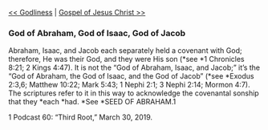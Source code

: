 [<< Godliness](Godliness.md)  |  [Gospel of Jesus Christ >>](Gospel%20of%20Jesus%20Christ.md)

### God of Abraham, God of Isaac, God of Jacob
Abraham, Isaac, and Jacob each separately held a covenant with God; therefore, He was their God, and they were His son (*see *1 Chronicles 8:21; 2 Kings 4:47). It is not the “God of Abraham, Isaac, and Jacob;” it’s the “God of Abraham, the God of Isaac, and the God of Jacob” (*see *Exodus 2:3,6; Matthew 10:22; Mark 5:43; 1 Nephi 2:1; 3 Nephi 2:14; Mormon 4:7). The scriptures refer to it in this way to acknowledge the covenantal sonship that they *each *had. *See *SEED OF ABRAHAM.1



1 Podcast 60: “Third Root,” March 30, 2019.